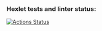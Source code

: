 ### Hexlet tests and linter status:
[![Actions Status](https://github.com/annbulatova/layout-designer-project-59/workflows/hexlet-check/badge.svg)](https://github.com/annbulatova/layout-designer-project-59/actions)